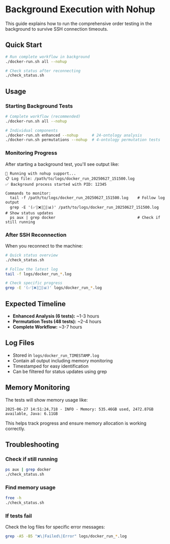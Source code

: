 # Background Execution with Nohup

This guide explains how to run the comprehensive order testing in the background to survive SSH connection timeouts.

## Quick Start

```bash
# Run complete workflow in background
./docker-run.sh all --nohup

# Check status after reconnecting
./check_status.sh
```

## Usage

### Starting Background Tests

```bash
# Complete workflow (recommended)
./docker-run.sh all --nohup

# Individual components
./docker-run.sh enhanced --nohup      # 24-ontology analysis
./docker-run.sh permutations --nohup  # 4-ontology permutation tests
```

### Monitoring Progress

After starting a background test, you'll see output like:
```
🚀 Running with nohup support...
📋 Log file: /path/to/logs/docker_run_20250627_151500.log
✅ Background process started with PID: 12345

Commands to monitor:
  tail -f /path/to/logs/docker_run_20250627_151500.log    # Follow log output
  grep -E '(✅|❌|🧪|📊)' /path/to/logs/docker_run_20250627_151500.log    # Show status updates
  ps aux | grep docker                                    # Check if still running
```

### After SSH Reconnection

When you reconnect to the machine:

```bash
# Quick status overview
./check_status.sh

# Follow the latest log
tail -f logs/docker_run_*.log

# Check specific progress
grep -E '(✅|❌|🧪|📊)' logs/docker_run_*.log
```

## Expected Timeline

- **Enhanced Analysis (6 tests):** ~1-3 hours
- **Permutation Tests (48 tests):** ~2-4 hours  
- **Complete Workflow:** ~3-7 hours

## Log Files

- Stored in `logs/docker_run_TIMESTAMP.log`
- Contain all output including memory monitoring
- Timestamped for easy identification
- Can be filtered for status updates using grep

## Memory Monitoring

The tests will show memory usage like:
```
2025-06-27 14:51:24,718 - INFO - Memory: 535.46GB used, 2472.87GB available, Java: 6.11GB
```

This helps track progress and ensure memory allocation is working correctly.

## Troubleshooting

### Check if still running
```bash
ps aux | grep docker
./check_status.sh
```

### Find memory usage
```bash
free -h
./check_status.sh
```

### If tests fail
Check the log files for specific error messages:
```bash
grep -A5 -B5 "❌\|Failed\|Error" logs/docker_run_*.log
```